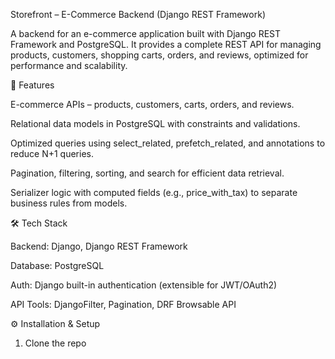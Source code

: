 Storefront – E-Commerce Backend (Django REST Framework)

A backend for an e-commerce application built with Django REST Framework and PostgreSQL.
It provides a complete REST API for managing products, customers, shopping carts, orders, and reviews, optimized for performance and scalability.

🚀 Features

E-commerce APIs – products, customers, carts, orders, and reviews.

Relational data models in PostgreSQL with constraints and validations.

Optimized queries using select_related, prefetch_related, and annotations to reduce N+1 queries.

Pagination, filtering, sorting, and search for efficient data retrieval.

Serializer logic with computed fields (e.g., price_with_tax) to separate business rules from models.

🛠 Tech Stack

Backend: Django, Django REST Framework

Database: PostgreSQL

Auth: Django built-in authentication (extensible for JWT/OAuth2)

API Tools: DjangoFilter, Pagination, DRF Browsable API

⚙️ Installation & Setup
1. Clone the repo
